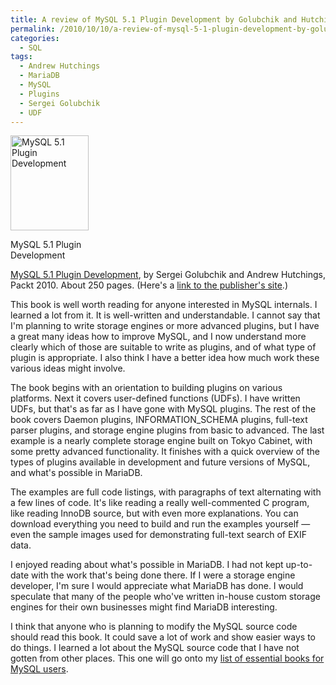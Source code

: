 ```yaml
---
title: A review of MySQL 5.1 Plugin Development by Golubchik and Hutchings
permalink: /2010/10/10/a-review-of-mysql-5-1-plugin-development-by-golubchik-and-hutchings/
categories:
  - SQL
tags:
  - Andrew Hutchings
  - MariaDB
  - MySQL
  - Plugins
  - Sergei Golubchik
  - UDF
---
```

<p style="float:left">
  <div id="attachment_2059" class="wp-caption alignleft" style="width: 135px">
    <a href="http://www.amazon.com/dp/1849510601/?tag=xaprb-20"><img src="http://www.xaprb.com/blog/wp-content/uploads/2010/10/mysql-plugin-development.jpg" alt="MySQL 5.1 Plugin Development" title="MySQL 5.1 Plugin Development" width="125" height="152" class="size-full wp-image-2059" /></a><p class="wp-caption-text">
      MySQL 5.1 Plugin Development
    </p>
  </div>
</p>

[MySQL 5.1 Plugin Development][1], by Sergei Golubchik and Andrew Hutchings, Packt 2010. About 250 pages. (Here's a [link to the publisher's site][2].)

This book is well worth reading for anyone interested in MySQL internals. I learned a lot from it. It is well-written and understandable. I cannot say that I'm planning to write storage engines or more advanced plugins, but I have a great many ideas how to improve MySQL, and I now understand more clearly which of those are suitable to write as plugins, and of what type of plugin is appropriate. I also think I have a better idea how much work these various ideas might involve.

The book begins with an orientation to building plugins on various platforms. Next it covers user-defined functions (UDFs). I have written UDFs, but that's as far as I have gone with MySQL plugins. The rest of the book covers Daemon plugins, INFORMATION_SCHEMA plugins, full-text parser plugins, and storage engine plugins from basic to advanced. The last example is a nearly complete storage engine built on Tokyo Cabinet, with some pretty advanced functionality. It finishes with a quick overview of the types of plugins available in development and future versions of MySQL, and what's possible in MariaDB.

The examples are full code listings, with paragraphs of text alternating with a few lines of code. It's like reading a really well-commented C program, like reading InnoDB source, but with even more explanations. You can download everything you need to build and run the examples yourself &#8212; even the sample images used for demonstrating full-text search of EXIF data.

I enjoyed reading about what's possible in MariaDB. I had not kept up-to-date with the work that's being done there. If I were a storage engine developer, I'm sure I would appreciate what MariaDB has done. I would speculate that many of the people who've written in-house custom storage engines for their own businesses might find MariaDB interesting.

I think that anyone who is planning to modify the MySQL source code should read this book. It could save a lot of work and show easier ways to do things. I learned a lot about the MySQL source code that I have not gotten from other places. This one will go onto my [list of essential books for MySQL users][3].

 [1]: http://www.amazon.com/dp/1849510601/?tag=xaprb-20
 [2]: https://www.packtpub.com/mysql-5-1-plugins-development/book
 [3]: http://www.xaprb.com/blog/essential-books/
